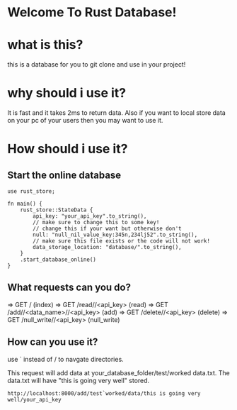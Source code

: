 # Welcome To Rust Database!

# what is this?

this is a database for you to git clone and use in your project!

# why should i use it?

It is fast and it takes 2ms to return data. Also if you want to local store data on your pc of your users then you may want to use it.

# How should i use it?

## Start the online database

```
use rust_store;

fn main() {
    rust_store::StateData {
        api_key: "your_api_key".to_string(),
        // make sure to change this to some key!
        // change this if your want but otherwise don't
        null: "null_nil_value_key:345n,234lj52".to_string(),
        // make sure this file exists or the code will not work!
        data_storage_location: "database/".to_string(),
    }
    .start_database_online()
}

```

## What requests can you do?

=> GET / (index)
=> GET /read/<path>/<api_key> (read)
=> GET /add/<path>/<data_name>/<data>/<api_key> (add)
=> GET /delete/<path>/<api_key> (delete)
=> GET /null_write/<path>/<api_key> (null_write)

## How can you use it? 

use ` instead of / to navgate directories.

This request will add data at your_database_folder/test/worked data.txt. The data.txt will have "this is going very well" stored.

```
http://localhost:8000/add/test`worked/data/this is going very well/your_api_key
```
